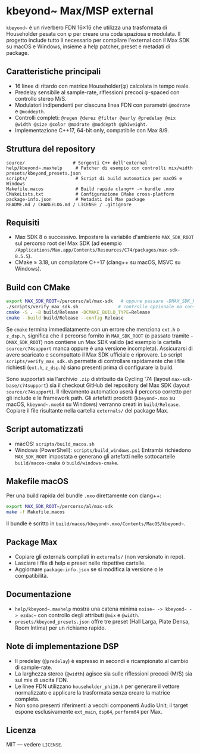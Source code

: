 # kbeyond~ Max/MSP external

`kbeyond~` è un riverbero FDN 16×16 che utilizza una trasformata di Householder pesata con φ per creare una coda spaziosa e modulata. Il progetto include tutto il necessario per compilare l'external con il Max SDK su macOS e Windows, insieme a help patcher, preset e metadati di package.

## Caratteristiche principali
- 16 linee di ritardo con matrice Householder(φ) calcolata in tempo reale.
- Predelay sensibile al sample-rate, riflessioni precoci φ-spaced con controllo stereo M/S.
- Modulatori indipendenti per ciascuna linea FDN con parametri `@modrate` e `@moddepth`.
- Controlli completi: `@regen @derez @filter @early @predelay @mix @width @size @color @modrate @moddepth @phiweight`.
- Implementazione C++17, 64-bit only, compatibile con Max 8/9.

## Struttura del repository
```
source/                  # Sorgenti C++ dell'external
help/kbeyond~.maxhelp     # Patcher di esempio con controlli mix/width
presets/kbeyond_presets.json
scripts/                  # Script di build automatica per macOS e Windows
Makefile.macos            # Build rapida clang++ -> bundle .mxo
CMakeLists.txt            # Configurazione CMake cross-platform
package-info.json         # Metadati del Max package
README.md / CHANGELOG.md / LICENSE / .gitignore
```

## Requisiti
- Max SDK 8 o successivo. Impostare la variabile d'ambiente `MAX_SDK_ROOT` sul percorso root del Max SDK (ad esempio `/Applications/Max.app/Contents/Resources/C74/packages/max-sdk-8.5.5`).
- CMake ≥ 3.18, un compilatore C++17 (clang++ su macOS, MSVC su Windows).

## Build con CMake
```bash
export MAX_SDK_ROOT=/percorso/al/max-sdk   # oppure passare -DMAX_SDK_ROOT=/percorso/al/max-sdk a cmake
./scripts/verify_max_sdk.sh               # controllo opzionale ma consigliato
cmake -S . -B build/Release -DCMAKE_BUILD_TYPE=Release
cmake --build build/Release --config Release
```
Se `cmake` termina immediatamente con un errore che menziona `ext.h` o `z_dsp.h`, significa che il percorso fornito in `MAX_SDK_ROOT` (o passato tramite `-DMAX_SDK_ROOT`) non contiene un Max SDK valido (ad esempio la cartella `source/c74support` manca oppure è una versione incompleta). Assicurarsi di avere scaricato e scompattato il Max SDK ufficiale e riprovare. Lo script `scripts/verify_max_sdk.sh` permette di controllare rapidamente che i file richiesti (`ext.h`, `z_dsp.h`) siano presenti prima di configurare la build.

Sono supportati sia l'archivio `.zip` distribuito da Cycling '74 (layout `max-sdk-base/c74support`) sia il checkout GitHub del repository del Max SDK (layout `source/c74support`). Il rilevamento automatico userà il percorso corretto per gli include e le framework path.
Gli artefatti prodotti (`kbeyond~.mxo` su macOS, `kbeyond~.mxe64` su Windows) verranno creati in `build/Release`. Copiare il file risultante nella cartella `externals/` del package Max.

## Script automatizzati
- macOS: `scripts/build_macos.sh`
- Windows (PowerShell): `scripts/build_windows.ps1`
Entrambi richiedono `MAX_SDK_ROOT` impostata e generano gli artefatti nelle sottocartelle `build/macos-cmake` o `build/windows-cmake`.

## Makefile macOS
Per una build rapida del bundle `.mxo` direttamente con clang++:
```bash
export MAX_SDK_ROOT=/percorso/al/max-sdk
make -f Makefile.macos
```
Il bundle è scritto in `build/macos/kbeyond~.mxo/Contents/MacOS/kbeyond~`.

## Package Max
- Copiare gli externals compilati in `externals/` (non versionato in repo).
- Lasciare i file di help e preset nelle rispettive cartelle.
- Aggiornare `package-info.json` se si modifica la versione o le compatibilità.

## Documentazione
- `help/kbeyond~.maxhelp` mostra una catena minima `noise~ -> kbeyond~ -> ezdac~` con controllo degli attributi `@mix` e `@width`.
- `presets/kbeyond_presets.json` offre tre preset (Hall Larga, Plate Densa, Room Intima) per un richiamo rapido.

## Note di implementazione DSP
- Il predelay (`@predelay`) è espresso in secondi e ricampionato al cambio di sample-rate.
- La larghezza stereo (`@width`) agisce sia sulle riflessioni precoci (M/S) sia sul mix di uscita FDN.
- Le linee FDN utilizzano `householder_phi16.h` per generare il vettore normalizzato e applicare la trasformata senza creare la matrice completa.
- Non sono presenti riferimenti a vecchi componenti Audio Unit; il target espone esclusivamente `ext_main`, `dsp64`, `perform64` per Max.

## Licenza
MIT — vedere `LICENSE`.
